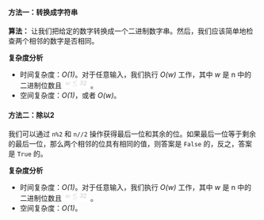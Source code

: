 ####  方法一：转换成字符串
**算法：**
让我们把给定的数字转换成一个二进制数字串。然后，我们应该简单地检查两个相邻的数字是否相同。 


**复杂度分析**

* 时间复杂度：*O(1)*。对于任意输入，我们执行 *O(w)* 工作，其中 *w* 是 n 中的二进制位数且 ![w\leq32 ](./p__wleq_32_.png) 。 
* 空间复杂度：*O(1)*，或者 *O(w)*。 

####  方法二：除以2
我们可以通过 `n%2` 和 `n//2` 操作获得最后一位和其余的位。如果最后一位等于剩余的最后一位，那么两个相邻的位具有相同的值，则答案是 `False` 的，反之，答案是 `True` 的。 

**复杂度分析**

* 时间复杂度：*O(1)*。对于任意输入，我们执行 *O(w)* 工作，其中 *w* 是 n 中的二进制位数且 ![w\leq32 ](./p__wleq_32_.png) 。 
* 空间复杂度：*O(1)*。